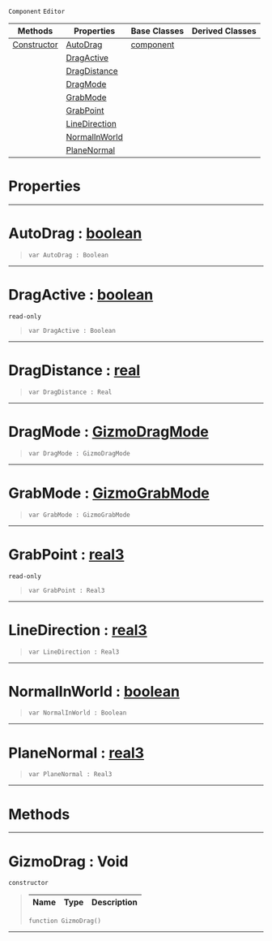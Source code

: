  `Component` `Editor`



|Methods|Properties|Base Classes|Derived Classes|
|---|---|---|---|
|[Constructor](gizmodrag.md#gizmodrag-void)|[AutoDrag](gizmodrag.md#autodrag-zilch-engine-doc)|[component](component.md)| |
| |[DragActive](gizmodrag.md#dragactive-zilch-engine-d)| | |
| |[DragDistance](gizmodrag.md#dragdistance-zilch-engine)| | |
| |[DragMode](gizmodrag.md#dragmode-zilch-engine-doc)| | |
| |[GrabMode](gizmodrag.md#grabmode-zilch-engine-doc)| | |
| |[GrabPoint](gizmodrag.md#grabpoint-zilch-engine-do)| | |
| |[LineDirection](gizmodrag.md#linedirection-zilch-engin)| | |
| |[NormalInWorld](gizmodrag.md#normalinworld-zilch-engin)| | |
| |[PlaneNormal](gizmodrag.md#planenormal-zilch-engine)| | |


 #  Properties


---  
 #  AutoDrag : [boolean](../nada_base_types/boolean.md)

> 
> ```TS:Nada
> var AutoDrag : Boolean


---  
 #  DragActive : [boolean](../nada_base_types/boolean.md)

 `read-only`

> 
> ```TS:Nada
> var DragActive : Boolean


---  
 #  DragDistance : [real](../nada_base_types/real.md)

> 
> ```TS:Nada
> var DragDistance : Real


---  
 #  DragMode : [GizmoDragMode](../enum_reference.md#gizmodragmode)

> 
> ```TS:Nada
> var DragMode : GizmoDragMode


---  
 #  GrabMode : [GizmoGrabMode](../enum_reference.md#gizmograbmode)

> 
> ```TS:Nada
> var GrabMode : GizmoGrabMode


---  
 #  GrabPoint : [real3](../nada_base_types/real3.md)

 `read-only`

> 
> ```TS:Nada
> var GrabPoint : Real3


---  
 #  LineDirection : [real3](../nada_base_types/real3.md)

> 
> ```TS:Nada
> var LineDirection : Real3


---  
 #  NormalInWorld : [boolean](../nada_base_types/boolean.md)

> 
> ```TS:Nada
> var NormalInWorld : Boolean


---  
 #  PlaneNormal : [real3](../nada_base_types/real3.md)

> 
> ```TS:Nada
> var PlaneNormal : Real3


---  
 #  Methods


---  
 #  GizmoDrag : Void

 `constructor`

> 
> |Name|Type|Description|
> |---|---|---|
> ```TS:Nada
> function GizmoDrag()
> ``` 


---  
 

 